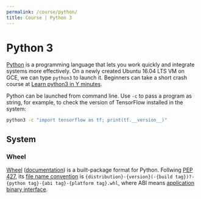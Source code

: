 ```yaml
---
permalink: /course/python/
title: Course | Python 3
---
```

# Python 3

[Python](https://www.python.org/) is a programming language that lets you work quickly and integrate systems more effectively. On a newly created Ubuntu 16.04 LTS VM on GCE, we can type `python3` to launch it. Beginners can take a short crash course at [Learn python3 in Y minutes](https://learnxinyminutes.com/docs/python3/).

Python can be launched from command line. Use `-c` to pass a program as string, for example, to check the version of TensorFlow installed in the system:

```bash
python3 -c "import tensorflow as tf; print(tf.__version__)"
```

## System

### Wheel

[Wheel](https://pypi.python.org/pypi/wheel) ([documentation](http://wheel.rtfd.org/)) is a built-package format for Python. Follwing [PEP 427](https://www.python.org/dev/peps/pep-0427/), its [file name convention](https://www.python.org/dev/peps/pep-0427/#file-name-convention) is `{distribution}-{version}(-{build tag})?-{python tag}-{abi tag}-{platform tag}.whl`, where ABI means [application binary interface](https://en.wikipedia.org/wiki/Application_binary_interface).

